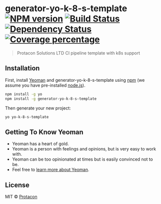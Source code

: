 # generator-yo-k-8-s-template [![NPM version][npm-image]][npm-url] [![Build Status][travis-image]][travis-url] [![Dependency Status][daviddm-image]][daviddm-url] [![Coverage percentage][coveralls-image]][coveralls-url]
> Protacon Solutions LTD CI pipeline template with k8s support

## Installation

First, install [Yeoman](http://yeoman.io) and generator-yo-k-8-s-template using [npm](https://www.npmjs.com/) (we assume you have pre-installed [node.js](https://nodejs.org/)).

```bash
npm install -g yo
npm install -g generator-yo-k-8-s-template
```

Then generate your new project:

```bash
yo yo-k-8-s-template
```

## Getting To Know Yeoman

 * Yeoman has a heart of gold.
 * Yeoman is a person with feelings and opinions, but is very easy to work with.
 * Yeoman can be too opinionated at times but is easily convinced not to be.
 * Feel free to [learn more about Yeoman](http://yeoman.io/).

## License

MIT © [Protacon]()


[npm-image]: https://badge.fury.io/js/generator-yo-k-8-s-template.svg
[npm-url]: https://npmjs.org/package/generator-yo-k-8-s-template
[travis-image]: https://travis-ci.org/protacon/generator-yo-k-8-s-template.svg?branch=master
[travis-url]: https://travis-ci.org/protacon/generator-yo-k-8-s-template
[daviddm-image]: https://david-dm.org/protacon/generator-yo-k-8-s-template.svg?theme=shields.io
[daviddm-url]: https://david-dm.org/protacon/generator-yo-k-8-s-template
[coveralls-image]: https://coveralls.io/repos/protacon/generator-yo-k-8-s-template/badge.svg
[coveralls-url]: https://coveralls.io/r/protacon/generator-yo-k-8-s-template
